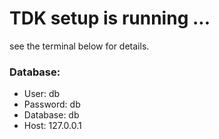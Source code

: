 # TDK setup is running ...

see the terminal below for details.

### Database:

* User: db
* Password: db
* Database: db
* Host: 127.0.0.1
